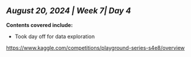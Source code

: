 ## _August 20, 2024 | Week 7| Day 4_

**Contents covered include:**

- Took day off for data exploration

https://www.kaggle.com/competitions/playground-series-s4e8/overview
